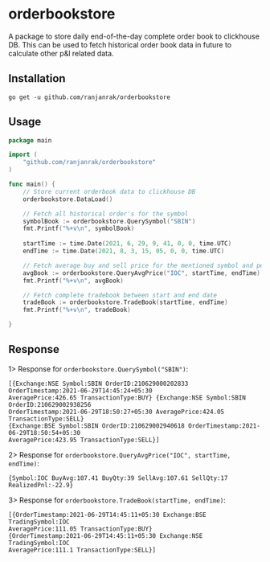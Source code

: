 # orderbookstore
A package to store daily end-of-the-day complete order book to clickhouse DB. This can be used to fetch historical order book data in future to calculate other p&l related data.

## Installation
```
go get -u github.com/ranjanrak/orderbookstore
```

## Usage
```go
package main

import (
    "github.com/ranjanrak/orderbookstore"
)

func main() {
    // Store current orderbook data to clickhouse DB
    orderbookstore.DataLoad()

    // Fetch all historical order's for the symbol
    symbolBook := orderbookstore.QuerySymbol("SBIN")
    fmt.Printf("%+v\n", symbolBook)
    
    startTime := time.Date(2021, 6, 29, 9, 41, 0, 0, time.UTC)
    endTime := time.Date(2021, 8, 3, 15, 05, 0, 0, time.UTC)

    // Fetch average buy and sell price for the mentioned symbol and period
    avgBook := orderbookstore.QueryAvgPrice("IOC", startTime, endTime)
    fmt.Printf("%+v\n", avgBook)

    // Fetch complete tradebook between start and end date
    tradeBook := orderbookstore.TradeBook(startTime, endTime)
    fmt.Printf("%+v\n", tradeBook)

}
```

## Response
1> Response for `orderbookstore.QuerySymbol("SBIN")`:
```
[{Exchange:NSE Symbol:SBIN OrderID:210629000202833 OrderTimestamp:2021-06-29T14:45:24+05:30 
AveragePrice:426.65 TransactionType:BUY} {Exchange:NSE Symbol:SBIN OrderID:210629002938256 
OrderTimestamp:2021-06-29T18:50:27+05:30 AveragePrice:424.05 TransactionType:SELL} 
{Exchange:BSE Symbol:SBIN OrderID:210629002940618 OrderTimestamp:2021-06-29T18:50:54+05:30 
AveragePrice:423.95 TransactionType:SELL}]
```
2> Response for `orderbookstore.QueryAvgPrice("IOC", startTime, endTime)`:
```
{Symbol:IOC BuyAvg:107.41 BuyQty:39 SellAvg:107.61 SellQty:17 RealizedPnl:-22.9}
```

3> Response for `orderbookstore.TradeBook(startTime, endTime)`:

```
[{OrderTimestamp:2021-06-29T14:45:11+05:30 Exchange:BSE TradingSymbol:IOC 
AveragePrice:111.05 TransactionType:BUY} 
{OrderTimestamp:2021-06-29T14:45:11+05:30 Exchange:NSE TradingSymbol:IOC 
AveragePrice:111.1 TransactionType:SELL}]
```